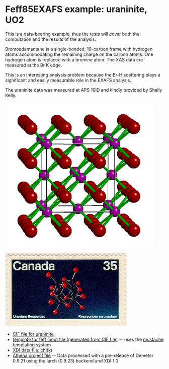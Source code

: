 # Feff85EXAFS example: uraninite, UO2

This is a data-bearing example, thus the tests will cover both the
computation and the results of the analysis.



Bromoadamantane is a single-bonded, 10-carbon frame with hydrogen
atoms accommodating the remaining charge on the carbon atoms.  One
hydrogen atom is replaced with a bromine atom.  The XAS data are
measured at the Br K edge.

This is an interesting analysis problem because the Br-H scattering
plays a significant and easily measurable role in the EXAFS analysis.

The uraninite data was measured at APS 10ID and kindly provided by
Shelly Kelly.


![Ball and stick figure of uraninite](uraninite.gif)

![Canada &#9829; uraninite!](stamp.jpg)


* [CIF file for uraninite](UO2.cif)
* [template for feff input file (generated from CIF file)](UO2.mustache) -- uses the [mustache](http://mustache.github.io/) templating system
* [XDI data file: chi(k)](UO2.chik)
* [Athena project file](UO2.prj) -- Data processed with a pre-release of Demeter 0.9.21 using the larch (0.9.23) backend and XDI 1.0

